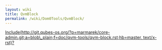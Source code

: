 ```yaml
---
layout: wiki
title: QvmBlock
permalink: /wiki/Dom0Tools/QvmBlock/
---
```


[Include(http://git.qubes-os.org/?p=marmarek/core-admin.git;a=blob\_plain;f=doc/qvm-tools/qvm-block.rst;hb=master, text/x-rst)?](/wiki/Dom0Tools/Include(http%3A/git.qubes-os.org?p=marmarek/core-admin.git;a=blob_plain;f=doc/qvm-tools/qvm-block.rst;hb=master,%20text/x-rst))

